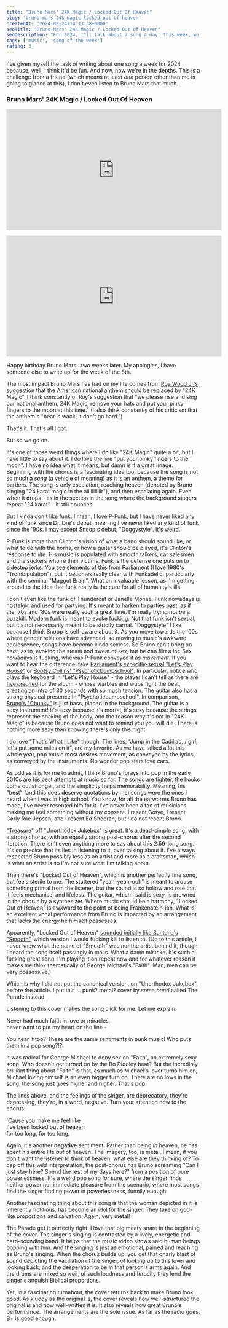 ```yaml
---
title: "Bruno Mars' 24K Magic / Locked Out Of Heaven"
slug: 'bruno-mars-24k-magic-locked-out-of-heaven'
createdAt: '2024-09-24T14:13:38+0000'
seoTitle: "Bruno Mars' 24K Magic / Locked Out Of Heaven"
seoDescription: "For 2024, I'll talk about a song a day: this week, we're talking about Bruno Mars' 24K Magic and Locked Out Of Heaven."
tags: ['music', 'song of the week']
rating: 3
---
```


I've given myself the task of writing about one song a week for 2024 because, well, I think it'd be fun. And now, now we're in the depths. This is a challenge from a friend (which means at least _one_ person other than me is going to glance at this), I don't even listen to Bruno Mars that much.

### Bruno Mars' 24K Magic / Locked Out Of Heaven

<iframe width="560" height="315" src="https://www.youtube.com/embed/UqyT8IEBkvY?si=r5oXNsNmnylbX3oR" title="YouTube video player" frameborder="0" allow="accelerometer; autoplay; clipboard-write; encrypted-media; gyroscope; picture-in-picture; web-share" referrerpolicy="strict-origin-when-cross-origin" allowfullscreen></iframe>

<iframe width="560" height="315" style="margin-top: 1em;" src="https://www.youtube.com/embed/493M-P3y37Q?si=W_qLrd9TOVU6kYuE" title="YouTube video player" frameborder="0" allow="accelerometer; autoplay; clipboard-write; encrypted-media; gyroscope; picture-in-picture; web-share" referrerpolicy="strict-origin-when-cross-origin" allowfullscreen></iframe>

Happy birthday Bruno Mars...two weeks later. My apologies, I have someone else to write up for the week of the 8th.

The most impact Bruno Mars has had on my life comes from [Roy Wood Jr's suggestion](https://www.youtube.com/watch?v=8cXubvddXtI) that the American national anthem should be replaced by "24K Magic". I think constantly of Roy's suggestion that "we please rise and sing our national anthem, 24K Magic; remove your hats and put your pinky fingers to the moon at this time." (I also think constantly of his criticism that the anthem's "beat is wack, it don't go hard.")

That's it. That's all I got.

But so we go on.

It's one of those weird things where I do like "24K Magic" quite a bit, but I have little to say about it. I do love the line "put your pinky fingers to the moon". I have no idea what it means, but damn is it a great image. Beginning with the chorus is a fascinating idea too, because the song is not so much a _song_ (a vehicle of meaning) as it is an anthem, a theme for partiers. The song is only escalation, reaching heaven (denoted by Bruno singing "24 karat magic in the aiiiiiiiiiiir"), and then escalating again. Even when it drops - as in the section in the song where the background singers repeat "24 karat" - it still bounces.

But I kinda don't like funk. I mean, I love P-Funk, but I have never liked any kind of funk since Dr. Dre's debut, meaning I've never liked any kind of funk since the '90s. I may except Snoop's debut, "Doggystyle". It's weird.

P-Funk is more than Clinton's vision of what a band should sound like, or what to do with the horns, or how a guitar should be played, it's Clinton's response to _life_. His music is populated with smooth talkers, car salesmen and the suckers who're their victims. Funk is the defense one puts on to sidestep jerks. You see elements of this from Parliament (I love 1980's "Trombipulation"), but it becomes really clear with Funkadelic, particularly with the seminal "Maggot Brain". What an invaluable lesson, as I'm getting around to the idea that funk really is the cure for all of humanity's ills.

I don't even like the funk of Thundercat or Janelle Monae. Funk nowadays is nostalgic and used for partying. It's meant to harken to parties past, as if the '70s and '80s were really such a great time. I'm really trying not be a buzzkill. Modern funk is meant to evoke fucking. Not that funk isn't sexual, but it's not necessarily meant to be strictly carnal. "Doggystyle" I like because I think Snoop is self-aware about it. As you move towards the '00s where gender relations have advanced, so moving to music's awkward adolescence, songs have become kinda sexless. So Bruno can't bring on _heat_, as in, evoking the steam and sweat of sex, but he can flirt a lot. Sex nowadays is fucking, whereas P-Funk conveyed it as _movement_. If you want to hear the difference, take [Parliament's explicitly-sexual "Let's Play House"]() or [Bootsy Collins' "Psychoticbumpschool"](https://www.youtube.com/watch?v=Hi_86tumn-0&pp=ygUkcHN5Y2hvdGljIGJ1bXAgc2Nob29sIGJvb3RzeSBjb2xsaW5z). In particular, notice who plays the keyboard in "Let's Play House" - the player I can't tell as there are [five credited](https://en.wikipedia.org/wiki/Trombipulation) for the album - whose warbles and wubs fight the beat, creating an intro of 30 seconds with so much tension. The guitar also has a strong physical presence in "Psychoticbumpschool". In comparison, [Bruno's "Chunky"]() is just bass, placed in the background. The guitar is a sexy instrument! It's sexy because it's mortal, it's sexy because the strings represent the snaking of the body, and the reason why it's not in "24K Magic" is because Bruno does not want to remind you you will die. There is nothing more sexy than knowing there's only this night.

I do love "That's What I Like" though. The lines, "Jump in the Cadillac, / girl, let's put some miles on it", are my favorite. As we have talked a lot this whole year, pop music most desires movement, as conveyed by the lyrics, as conveyed by the instruments. No wonder pop stars love cars.

As odd as it is for me to admit, I think Bruno's forays into pop in the early 2010s are his best attempts at music so far. The songs are tighter, the hooks come out stronger, and the simplicity helps memorability. Meaning, his "best" (and this does deserve quotations by me) songs were the ones I heard when I was in high school. You know, for all the earworms Bruno has made, I've never resented him for it. I've never been a fan of musicians making me feel something without my consent. I resent Gotye, I resent Carly Rae Jepsen, and I resent Ed Sheeran, but I do not resent Bruno.

["Treasure"]() off "Unorthodox Jukebox" is great. It's a dead-simple song, with a strong chorus, with an equally strong post-chorus after the second iteration. There isn't even anything more to say about this 2:59-long song. It's so precise that its lies in listening to it, over talking about it. I've always respected Bruno possibly less as an artist and more as a craftsman, which is what an artist is so I'm not sure what I'm talking about.

Then there's "Locked Out of Heaven", which is another perfectly fine song, but feels sterile to me. The stuttered "yeah-yeah-ooh" is meant to arouse something primal from the listener, but the sound is so hollow and rote that it feels mechanical and lifeless. The guitar, which I said is sexy, is drowned in the chorus by a synthesizer. Where music should be a harmony, "Locked Out of Heaven" is awkward to the point of being Frankenstein-ian. What is an excellent vocal performance from Bruno is impacted by an arrangement that lacks the energy he himself possesses.

Apparently, "Locked Out of Heaven" [sounded initially like Santana's "Smooth"](https://en.wikipedia.org/wiki/Locked_Out_of_Heaven#Background_and_production), which version I would fucking kill to listen to. (Up to this article, I never knew what the name of "Smooth" was nor the artist behind it, though I heard the song itself passingly in malls. What a damn mistake. It's such a fucking great song. I'm playing it on repeat now and for whatever reason it makes me think thematically of George Michael's "Faith". Man, men can be very possessive.)

Which is why I did not put the canonical version, on "Unorthodox Jukebox", before the article. I put this ... punk? metal? cover by _some band_ called The Parade instead.

Listening to this cover makes the song click for me. Let me explain.

Never had much faith in love or miracles,<br/>
never want to put my heart on the line -<br/>

You hear it too? These are the same sentiments in punk music! Who puts them in a pop song?!?!

It was radical for George Michael to deny sex on "Faith", an extremely sexy song. Who doesn't get turned on by the Bo Diddley beat? But the incredibly brilliant thing about "Faith" is that, as much as Michael's lover turns him on, Michael loving himself is an even bigger turn on. There are no lows in the song, the song just goes higher and higher. That's pop.

The lines above, and the feelings of the singer, are deprecatory, they're depressing, they're, in a word, negative. Turn your attention now to the chorus:

'Cause you make me feel like<br/>
I've been locked out of heaven<br/>
for too long, for too long.

Again, it's another **negative** sentiment. Rather than being _in_ heaven, he has spent his entire life _out_ of heaven. The imagery, too, is metal. I mean, if you don't want the listener to think of heaven, what else are they thinking of? To cap off this _wild_ interpretation, the post-chorus has Bruno screaming "Can I just stay here? Spend the rest of my days here?" from a position of pure powerlessness. It's a weird pop song for sure, where the singer finds neither power nor immediate pleasure from the scenario, where most songs find the singer finding power in powerlessness, funnily enough.

Another fascinating thing about this song is that the woman depicted in it is inherently fictitious, has become an idol for the singer. They take on god-like proportions and salvation. Again, very metal!

The Parade get it perfectly right. I love that big meaty snare in the beginning of the cover. The singer's singing is contrasted by a lively, energetic and hard-sounding band. It helps that the music video shows said human beings bopping with him. And the singing is just as emotional, pained and reaching as Bruno's singing. When the chorus builds up, you get that gnarly blast of sound depicting the vacillation of the singer, of looking up to this lover and looking back, and the desperation to be in that person's arms again. And the drums are mixed so well, of such loudness and ferocity they lend the singer's anguish Biblical proportions.

Yet, in a fascinating turnabout, the cover returns back to make Bruno look good. As kludgy as the original is, the cover reveals how well-structured the original is and how well-written it is. It also reveals how great Bruno's performance. The arrangements are the sole issue. As far as the radio goes, B+ is good enough.
